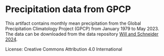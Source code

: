 # Precipitation data from GPCP

This artifact contains monthly mean precipitation from the Global Precipitation Climatology Project (GPCP) 
from January 1979 to May 2023. The data can be downloaded from the 
data repository [Will and Schneider 2024](https://data.caltech.edu/records/z24s9-nqc90).

License: Creative Commons Attribution 4.0 International

